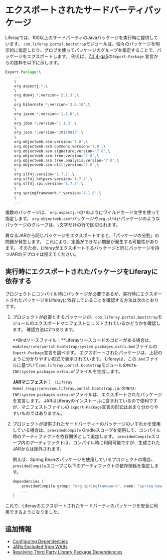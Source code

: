 # エクスポートされたサードパーティパッケージ

Liferayでは、100以上のサードパーティのJavaパッケージを実行時に提供しています。 `com.liferay.portal.bootstrap`モジュールは、個々のパッケージを明示的に指定したり、グロブを使ってパッケージのグループを指定することで、パッケージをエクスポートします。 例えば、[7.3.4-ga5](https://github.com/liferay/liferay-portal/blob/7.3.4-ga5/modules/core/portal-bootstrap/system.packages.extra.bnd)の`Export-Package` 宣言からの抜粋を以下に示します。

```groovy
Export-Package:\
    ...
    \
    org.aspectj.*,\
    \
    org.dom4j.*;version='2.1.3',\
    \
    org.hibernate.*;version='3.6.10',\
    \
    org.jaxen.*;version='1.1.6',\
    \
    org.jdom.*;version='1.1.3',\
    \
    org.json.*;version='20180813',\
    \
    org.objectweb.asm;version='7.0',\
    org.objectweb.asm.commons;version='7.0',\
    org.objectweb.asm.signature;version='7.0',\
    org.objectweb.asm.tree;version='7.0',\
    org.objectweb.asm.tree.analysis;version='7.0',\
    org.objectweb.asm.util;version='7.0',\
    \
    org.slf4j;version='1.7.2',\
    org.slf4j.helpers;version='1.7.2',\
    org.slf4j.spi;version='1.7.2',\
    \
    org.springframework.*;version='4.1.9',\
    \
    ...
```

複数のパッケージは、 `org.aspectj.*`の`*`のようにワイルドカード文字を使って指定します。 `org.objectweb.asm*`パッケージや`org.slf4j*`パッケージのようなパッケージのグループは、`\`文字だけの行で区切られます。

異なるJARから同じパッケージをエクスポートすると、「パッケージの分割」の問題が発生します。 これにより、定義ができない問題が発生する可能性があります。 そのため、Liferayがエクスポートするパッケージと同じパッケージを持つJARのデプロイは控えてください。

## 実行時にエクスポートされたパッケージをLiferayに依存する

プロジェクトにコンパイル時にパッケージが必要であるが、実行時にエクスポートされたパッケージをLiferayに依存していることを確認する方法は次のとおりです。

1. プロジェクトが必要とするパッケージが、`com.liferay.portal.bootstrap`モジュールのエクスポートマニフェストにリストされているかどうかを確認します。 確認方法は2つあります。

    **Bndソースファイル：**Liferayソースコードのコピーがある場合は、`modules/core/portal-bootstrap/system.packages.extra.bnd`ファイルの`Export-Package`宣言を調べます。 エクスポートされたパッケージは、上記のように分かりやすい形式で表示されています。 Liferayは、この`.bnd`ファイルに基づいて`com.liferay.portal.bootstrap`モジュールの`META-INF/system.packages.extra.mf`ファイルを生成します。

    **JARマニフェスト：** `［Liferay Home］/osgi/core/com.liferay.portal.bootstrap.jar`の`META-INF/system.packages.extra.mf`ファイルは、エクスポートされたパッケージを宣言します。 JARはLiferayのインストールに含まれているので便利ですが、マニフェストファイルの `Export-Package`宣言の形式はあまり分かりやすいものではありません。

1. プロジェクトが提供されたサードパーティーのパッケージのいずれかを使用している場合は、`providedCompile` Gradleスコープを使用して、コンパイル時のアーティファクトを依存関係として追加します。 `providedCompile`スコープ内のアーティファクトは、コンパイル時に利用可能ですが、生成されたJARからは除外されます。

    例えば、Spring Beanのパッケージを使用しているプロジェクトの場合、`providedCompile`スコープに以下のアーティファクトの依存関係を指定します。

    ```groovy
    dependencies {
        providedCompile group: "org.springframework", name: "spring-bean", version: "4.1.9"
        ...
    }
    ```

これで、Liferayのエクスポートされたサードパーティのパッケージを安全に利用できるようになりました。

## 追加情報

* [Configuring Dependencies](../fundamentals/configuring-dependencies.md)
* [JARs Excluded from WABs](../../developing-applications/reference/jars-excluded-from-wabs.md)
* [Resolving Third Party Library Package Dependencies](../fundamentals/configuring-dependencies/resolving-third-party-library-package-dependencies.md)
